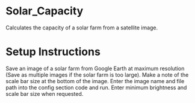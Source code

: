 # Solar_Capacity
Calculates the capacity of a solar farm from a satellite image.
# Setup Instructions
Save an image of a solar farm from Google Earth at maximum resolution (Save as multiple images if the solar farm is too large). 
Make a note of the scale bar size at the bottom of the image. 
Enter the image name and file path into the config section code and run. Enter minimum brightness and scale bar size when requested.
